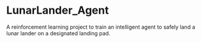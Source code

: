 # LunarLander_Agent
A reinforcement learning project to train an intelligent agent to safely land a lunar lander on a designated landing pad.
